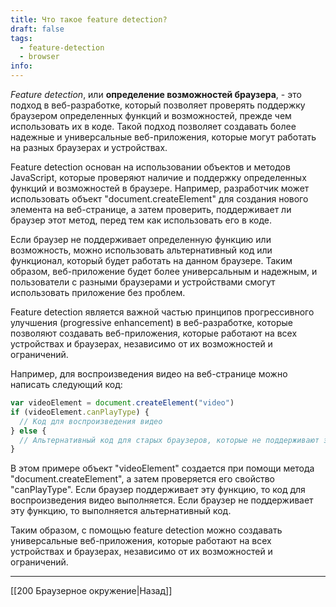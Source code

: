 ```yaml
---
title: Что такое feature detection?
draft: false
tags:
  - feature-detection
  - browser
info:
---
```

_Feature detection_, или **определение возможностей браузера**, - это подход в веб-разработке, который позволяет проверять поддержку браузером определенных функций и возможностей, прежде чем использовать их в коде. Такой подход позволяет создавать более надежные и универсальные веб-приложения, которые могут работать на разных браузерах и устройствах.

Feature detection основан на использовании объектов и методов JavaScript, которые проверяют наличие и поддержку определенных функций и возможностей в браузере. Например, разработчик может использовать объект "document.createElement" для создания нового элемента на веб-странице, а затем проверить, поддерживает ли браузер этот метод, перед тем как использовать его в коде.

Если браузер не поддерживает определенную функцию или возможность, можно использовать альтернативный код или функционал, который будет работать на данном браузере. Таким образом, веб-приложение будет более универсальным и надежным, и пользователи с разными браузерами и устройствами смогут использовать приложение без проблем.

Feature detection является важной частью принципов прогрессивного улучшения (progressive enhancement) в веб-разработке, которые позволяют создавать веб-приложения, которые работают на всех устройствах и браузерах, независимо от их возможностей и ограничений.

Например, для воспроизведения видео на веб-странице можно написать следующий код:

```js
var videoElement = document.createElement("video")
if (videoElement.canPlayType) {
  // Код для воспроизведения видео
} else {
  // Альтернативный код для старых браузеров, которые не поддерживают элемент <video>
}
```

В этом примере объект "videoElement" создается при помощи метода "document.createElement", а затем проверяется его свойство "canPlayType". Если браузер поддерживает эту функцию, то код для воспроизведения видео выполняется. Если браузер не поддерживает эту функцию, то выполняется альтернативный код.

Таким образом, с помощью feature detection можно создавать универсальные веб-приложения, которые работают на всех устройствах и браузерах, независимо от их возможностей и ограничений.

---

[[200 Браузерное окружение|Назад]]
